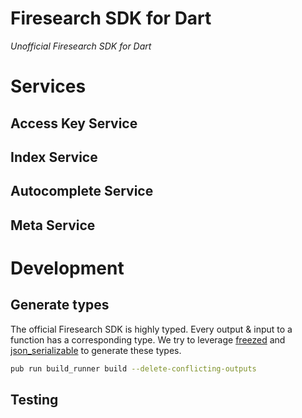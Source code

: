 # Firesearch SDK for Dart

_Unofficial Firesearch SDK for Dart_

# Services

## Access Key Service

## Index Service

## Autocomplete Service

## Meta Service

# Development

## Generate types
The official Firesearch SDK is highly typed. Every output & input to a function
has a corresponding type. We try to leverage [freezed](https://github.com/rrousselGit/freezed)
and [json_serializable](https://github.com/google/json_serializable.dart) to generate
these types.

```bash
pub run build_runner build --delete-conflicting-outputs
```

## Testing

